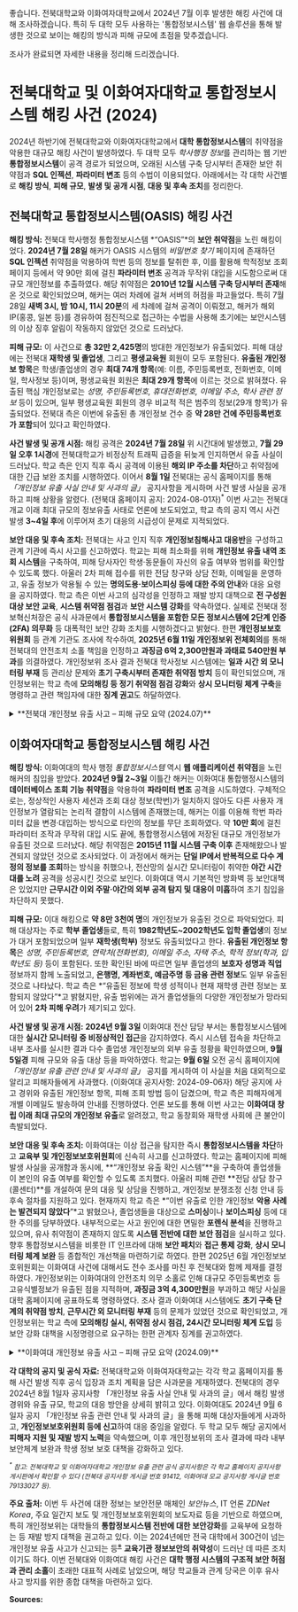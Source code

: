 좋습니다. 전북대학교와 이화여자대학교에서 2024년 7월 이후 발생한 해킹 사건에 대해 조사하겠습니다. 특히 두 대학 모두 사용하는 '통합정보시스템' 웹 솔루션을 통해 발생한 것으로 보이는 해킹의 방식과 피해 규모에 초점을 맞추겠습니다.

조사가 완료되면 자세한 내용을 정리해 드리겠습니다.


# 전북대학교 및 이화여자대학교 통합정보시스템 해킹 사건 (2024)

2024년 하반기에 전북대학교와 이화여자대학교에서 **대학 통합정보시스템**의 취약점을 악용한 대규모 해킹 사건이 발생하였다. 두 대학 모두 *학사행정 정보*를 관리하는 웹 기반 **통합정보시스템**이 공격 경로가 되었으며, 오래된 시스템 구축 당시부터 존재한 보안 취약점과 **SQL 인젝션**, **파라미터 변조** 등의 수법이 이용되었다. 아래에서는 각 대학 사건별로 **해킹 방식**, **피해 규모**, **발생 및 공개 시점**, **대응 및 후속 조치**를 정리한다.

## 전북대학교 통합정보시스템(OASIS) 해킹 사건

**해킹 방식:** 전북대 학사행정 통합정보시스템 \*“OASIS”\*의 **보안 취약점**을 노린 해킹이었다. **2024년 7월 28일** 해커가 OASIS 시스템의 *비밀번호 찾기* 페이지에 존재하던 **SQL 인젝션** 취약점을 악용하여 학번 등의 정보를 탈취한 후, 이를 활용해 학적정보 조회 페이지 등에서 약 90만 회에 걸친 **파라미터 변조** 공격과 무작위 대입을 시도함으로써 대규모 개인정보를 추출하였다. 해당 취약점은 **2010년 12월 시스템 구축 당시부터 존재**해온 것으로 확인되었으며, 해커는 여러 차례에 걸쳐 서버의 허점을 파고들었다. 특히 7월 28일 **새벽 3시, 밤 10시, 11시 20분**의 세 차례에 걸쳐 공격이 이뤄졌고, 해커가 해외 IP(홍콩, 일본 등)를 경유하여 점진적으로 접근하는 수법을 사용해 초기에는 보안시스템의 이상 징후 알림이 작동하지 않았던 것으로 드러났다.

**피해 규모:** 이 사건으로 **총 32만 2,425명**의 방대한 개인정보가 유출되었다. 피해 대상에는 전북대 **재학생 및 졸업생**, 그리고 **평생교육원** 회원이 모두 포함된다. **유출된 개인정보 항목**은 학생/졸업생의 경우 **최대 74개 항목**(예: 이름, 주민등록번호, 전화번호, 이메일, 학사정보 등)이며, 평생교육원 회원은 **최대 29개 항목**에 이르는 것으로 밝혀졌다. 유출된 핵심 개인정보로는 *성명, 주민등록번호, 휴대전화번호, 이메일 주소, 학사 관련 정보* 등이 있으며, 일부 평생교육원 회원의 경우 비교적 적은 범주의 정보(29개 항목)가 유출되었다. 전북대 측은 이번에 유출된 총 개인정보 건수 중 **약 28만 건에 주민등록번호가 포함**되어 있다고 확인하였다.

**사건 발생 및 공개 시점:** 해킹 공격은 **2024년 7월 28일** 위 시간대에 발생했고, **7월 29일 오후 1시경**에 전북대학교가 비정상적 트래픽 급증을 뒤늦게 인지하면서 유출 사실이 드러났다. 학교 측은 인지 직후 즉시 공격에 이용된 **해외 IP 주소를 차단**하고 취약점에 대한 긴급 보완 조치를 시행하였다. 이어서 **8월 1일** 전북대는 공식 홈페이지를 통해 *「개인정보 유출 사실 안내 및 사과의 글」* 공지사항을 게시하며 사건 발생 사실을 공개하고 피해 상황을 알렸다. (전북대 홈페이지 공지: 2024-08-01자)<sup>\*</sup> 이번 사고는 전북대 개교 이래 최대 규모의 정보유출 사태로 언론에 보도되었고, 학교 측의 공지 역시 사건 발생 **3\~4일 후**에 이루어져 초기 대응의 시급성이 문제로 지적되었다.

**보안 대응 및 후속 조치:** 전북대는 사고 인지 직후 **개인정보침해사고 대응반**을 구성하고 관계 기관에 즉시 사고를 신고하였다. 학교는 피해 최소화를 위해 **개인정보 유출 내역 조회 시스템**을 구축하여, 피해 당사자인 학생·동문들이 자신의 유출 여부와 범위를 확인할 수 있도록 했다. 아울러 2차 피해 접수를 위한 전담 창구와 상담 전화, 이메일을 운영하고, 유출 정보가 악용될 수 있는 **명의도용·보이스피싱 등에 대한 주의 안내**와 대응 요령을 공지하였다. 학교 측은 이번 사고의 심각성을 인정하고 재발 방지 대책으로 **전 구성원 대상 보안 교육**, **시스템 취약점 점검**과 **보안 시스템 강화**를 약속하였다. 실제로 전북대 정보혁신처장은 공식 사과문에서 **통합정보시스템을 포함한 모든 정보시스템에 2단계 인증(2FA) 의무화** 등 대폭적인 보안 강화 조치를 시행하겠다고 밝혔다. 한편 **개인정보보호위원회** 등 관계 기관도 조사에 착수하여, **2025년 6월 11일 개인정보위 전체회의**를 통해 전북대의 안전조치 소홀 책임을 인정하고 **과징금 6억 2,300만원과 과태료 540만원 부과**를 의결하였다. 개인정보위 조사 결과 전북대 학사정보 시스템에는 **일과 시간 외 모니터링 부재** 등 관리상 문제와 **초기 구축시부터 존재한 취약점 방치** 등이 확인되었으며, 개인정보위는 학교 측에 **모의해킹 등 정기 취약점 점검 강화**와 **상시 모니터링 체계 구축**을 명령하고 관련 책임자에 대한 **징계 권고**도 하달하였다.

<details><summary>**전북대 개인정보 유출 사고 – 피해 규모 요약 (2024.07)**</summary>

| 항목              | 내용                                                                                                               |
| --------------- | ---------------------------------------------------------------------------------------------------------------- |
| **유출 인원**       | 약 **32만 2,425명** (전북대 재학생·졸업생 및 평생교육원 회원)                                                                        |
| **유출된 개인정보 범위** | **학생·졸업생:** 최대 *74개 항목* (이름, 주민등록번호, 휴대전화번호, 이메일, 학사정보 등)<br>**평생교육원 회원:** 최대 *29개 항목* (이름, 주민등록번호 등 기본 신원정보 위주) |
| **해킹 일시**       | 2024년 7월 28일 새벽 3시, 밤 10시, 11시 20분 (3차례 공격 감행)                                                                   |
| **해킹 발견 및 통보**  | 2024년 7월 29일 13시경 이상 트래픽 감지·해킹 확인 → 즉시 IP 차단 및 보안조치                                                              |
| **공식 발표일**      | 2024년 8월 1일 (홈페이지 공지로 유출 사실 공표 및 사과문 게재)                                                                         |
| **사용된 해킹 기법**   | *SQL 인젝션* + *파라미터 변조* 공격 (웹 입력값 취약점 악용, 학번 입력값 조작으로 무단 조회)                                                       |
| **사고 원인 및 배경**  | 학사시스템 구축 시부터 취약점 존재, 보안 장비는 있었으나 **주말·야간 모니터링 부재**로 탐지 지연                                                        |
| **주요 대응 조치**    | 공격 IP 차단 및 시스템 긴급패치, 피해자 조회 시스템 개설, 2차 피해 예방 안내, 내부 보안점검 및 2FA 도입 등 강화                                           |
| **관련 기관 조치**    | 개인정보위 조사 및 **과징금 6.23억원 부과**, 재발방지 시정명령 (취약점 점검 강화, 상시 모니터링 구축 등)                                                |

</details>

## 이화여자대학교 통합정보시스템 해킹 사건

**해킹 방식:** 이화여대의 학사 행정 *통합정보시스템* 역시 **웹 애플리케이션 취약점**을 노린 해커의 침입을 받았다. **2024년 9월 2\~3일** 이틀간 해커는 이화여대 통합행정시스템의 **데이터베이스 조회 기능 취약점**을 악용하여 **파라미터 변조** 공격을 시도하였다. 구체적으로는, 정상적인 사용자 세션과 조회 대상 정보(학번)가 일치하지 않아도 다른 사용자 개인정보가 열람되는 논리적 결함이 시스템에 존재했는데, 해커는 이를 이용해 학번 파라미터 값을 변경·대입하는 방식으로 타인의 정보를 무단 조회하였다. 약 **10만 회**에 걸친 파라미터 조작과 무작위 대입 시도 끝에, 통합행정시스템에 저장된 대규모 개인정보가 유출된 것으로 드러났다. 해당 취약점은 **2015년 11월 시스템 구축 이후** 존재해왔으나 발견되지 않았던 것으로 조사되었다. 이 과정에서 해커는 **단일 IP에서 반복적으로 다수 계정의 정보를 조회**하는 방식을 취했으나, 전산망의 실시간 모니터링이 취약한 **야간 시간대를 노려** 공격을 성공시킨 것으로 보인다. 이화여대 역시 기본적인 방화벽 등 보안대책은 있었지만 **근무시간 이외 주말·야간의 외부 공격 탐지 및 대응이 미흡**하여 초기 침입을 차단하지 못했다.

**피해 규모:** 이대 해킹으로 **약 8만 3천여 명**의 개인정보가 유출된 것으로 파악되었다. 피해 대상자는 주로 **학부 졸업생**들로, 특히 **1982학년도\~2002학년도 입학 졸업생**의 정보가 대거 포함되었으며 일부 **재학생(학부)** 정보도 유출되었다고 한다. **유출된 개인정보 항목**은 *성명, 주민등록번호, 연락처(전화번호), 이메일 주소, 자택 주소, 학적 정보(학과, 입학년도 등)* 등이 포함된다. 또한 확인된 바에 따르면 일부 졸업생의 **보호자 성명과 직업** 정보까지 함께 노출되었고, **은행명, 계좌번호, 예금주명 등 금융 관련 정보**도 일부 유출된 것으로 나타났다. 학교 측은 \*“유출된 정보에 학생 성적이나 현재 재학생 관련 정보는 포함되지 않았다”\*고 밝혔지만, 유출 범위에는 과거 졸업생들의 다양한 개인정보가 망라되어 있어 **2차 피해 우려**가 제기되고 있다.

**사건 발생 및 공개 시점:** **2024년 9월 3일** 이화여대 전산 담당 부서는 통합정보시스템에 대한 **실시간 모니터링 중 비정상적인 접근**을 감지하였다. 즉시 시스템 접속을 차단하고 내부 조사를 실시한 결과 다수 졸업생 개인정보의 외부 유출 정황을 확인하였으며, **9월 5일경** 피해 규모와 유출 대상 등을 파악하였다. 학교는 **9월 6일** 오전 공식 홈페이지에 *「개인정보 유출 관련 안내 및 사과의 글」* 공지를 게시하여 이 사실을 처음 대외적으로 알리고 피해자들에게 사과했다. (이화여대 공지사항: 2024-09-06자) 해당 공지에 사고 경위와 유출된 개인정보 항목, 피해 조회 방법 등이 담겼으며, 학교 측은 피해자에게 개별 이메일도 발송하여 안내를 진행하였다. 언론 보도를 통해 이번 사고는 **이화여대 창립 이래 최대 규모의 개인정보 유출**로 알려졌고, 학교 동창회와 재학생 사회에 큰 불안이 촉발되었다.

**보안 대응 및 후속 조치:** 이화여대는 이상 접근을 탐지한 즉시 **통합정보시스템을 차단**하고 **교육부 및 개인정보보호위원회**에 신속히 사고를 신고하였다. 학교는 홈페이지에 피해 발생 사실을 공개함과 동시에, \*\*“개인정보 유출 확인 시스템”\*\*을 구축하여 졸업생들이 본인의 유출 여부를 확인할 수 있도록 조치했다. 아울러 피해 관련 \*\*전담 상담 창구(콜센터)\*\*를 개설하여 문의 대응 및 상담을 진행하고, 개인정보 분쟁조정 신청 안내 등 후속 절차를 지원하고 있다. 현재까지 학교 측은 \*“이번 유출로 인한 개인정보 **악용 사례는 발견되지 않았다**”\*고 밝혔으나, 졸업생들을 대상으로 **스미싱**이나 **보이스피싱** 등에 대한 주의를 당부하였다. 내부적으로는 사고 원인에 대한 면밀한 **포렌식 분석**을 진행하고 있으며, 유사 취약점이 존재하지 않도록 **시스템 전반에 대한 보안 점검**을 실시하고 있다. 향후 통합정보시스템을 비롯한 IT 인프라에 대해 **보안 패치**와 **접근 통제 강화**, **상시 모니터링 체계 보완** 등 종합적인 개선책을 마련하기로 하였다. 한편 2025년 6월 개인정보보호위원회는 이화여대 사건에 대해서도 전수 조사를 마친 후 전북대와 함께 제재를 결정하였다. 개인정보위는 이화여대의 안전조치 의무 소홀로 인해 대규모 주민등록번호 등 고유식별정보가 유출된 점을 지적하며, **과징금 3억 4,300만원**을 부과하고 해당 사실을 대학 홈페이지에 공표하도록 명령하였다. 조사 결과 이화여대 시스템에도 **초기 구축 단계의 취약점 방치**, **근무시간 외 모니터링 부재** 등의 문제가 있었던 것으로 확인되었고, 개인정보위는 학교 측에 **모의해킹 실시, 취약점 상시 점검, 24시간 모니터링 체계 도입** 등 보안 강화 대책을 시정명령으로 요구하는 한편 관계자 징계를 권고하였다.

<details><summary>**이화여대 개인정보 유출 사고 – 피해 규모 요약 (2024.09)**</summary>

| 항목              | 내용                                                                                                         |
| --------------- | ---------------------------------------------------------------------------------------------------------- |
| **유출 인원**       | 약 **8만 3천여 명** (주로 82\~02학번 졸업생 대상, 학부 재학생 일부 포함)                                                          |
| **유출된 개인정보 범위** | 성명, 주민등록번호, 연락처(전화번호), 이메일, 주소, 학적 정보 등 졸업생 신상 대부분<br>※ **일부 기록:** 보호자 이름·직업, 은행명·계좌번호·예금주명 등 **민감정보도 포함** |
| **해킹 시도 기간**    | 2024년 9월 2일 \~ 3일 (양일간 지속적인 비인가 DB조회 시도 발생)                                                                |
| **이상 탐지 일시**    | 2024년 9월 3일 (실시간 모니터링 중 비정상 접근 포착, 시스템 차단)                                                                 |
| **공식 발표일**      | 2024년 9월 6일 (홈페이지 공지로 유출 사실 안내 및 총장단 사과문 게시)                                                               |
| **사용된 해킹 기법**   | *파라미터 변조* 공격 (DB조회 권한 취약점 악용, 세션 불일치 상태에서 다른 학번으로 개인정보 조회)                                                 |
| **사고 원인 및 배경**  | 시스템 개발 시부터 존재한 논리적 결함 방치, **야간 시간대 보안관제 공백**으로 이상징후 초기 탐지 실패                                               |
| **주요 대응 조치**    | 즉각 시스템 격리 및 취약점 차단, 피해자 조회 및 상담 시스템 운영, 관계기관 신고, 전산망 전반 보안 강화 (패치/모니터링 보완 등)                               |
| **관련 기관 조치**    | 개인정보위 조사 및 **과징금 3.43억원 부과**, 취약점 개선 및 **상시 모니터링 의무화** 등 시정명령, 책임자 징계 권고                                   |

</details>

**각 대학의 공지 및 공식 자료:** 전북대학교와 이화여자대학교는 각각 학교 홈페이지를 통해 사건 발생 직후 공식 입장과 조치 계획을 담은 사과문을 게재하였다. 전북대의 경우 2024년 8월 1일자 공지사항 「개인정보 유출 사실 안내 및 사과의 글」에서 해킹 발생 경위와 유출 규모, 학교의 대응 방안을 상세히 밝히고 있다. 이화여대도 2024년 9월 6일자 공지 「개인정보 유출 관련 안내 및 사과의 글」을 통해 피해 대상자들에게 사과하고, **개인정보보호위원회 등에 신고**하여 대응 중임을 알렸다. 두 학교 모두 해당 공지에서 **피해자 지원 및 재발 방지 노력**을 약속했으며, 이후 개인정보위의 조사 결과에 따라 내부 보안체계 보완과 학생 정보 보호 대책을 강화하고 있다.

<small><em><sup>\*</sup> 참고: 전북대학교 및 이화여자대학교 개인정보 유출 관련 공식 공지사항은 각 학교 홈페이지 공지사항 게시판에서 확인할 수 있다 (전북대 공지사항 게시글 번호 91412, 이화여대 모교 공지사항 게시글 번호 79133027 등).</em></small>

**주요 출처:** 이번 두 사건에 대한 정보는 보안전문 매체인 *보안뉴스*, IT 언론 *ZDNet Korea*, 주요 일간지 보도 및 개인정보보호위원회의 보도자료 등을 기반으로 하였으며, 특히 개인정보위는 대학들의 **통합정보시스템 전반에 대한 보안강화**를 교육부에 요청하는 등 재발 방지 대책을 권고하고 있다. 이는 2024년에만 전국 대학에서 300건이 넘는 개인정보 유출 사고가 신고되는 등<sup><a href="https://news.kbs.co.kr/news/view.do?ncd=7759975">※</a></sup> **교육기관 정보보안의 취약성**이 드러난 데 따른 조치이기도 하다. 이번 전북대와 이화여대 해킹 사건은 **대학 행정 시스템의 구조적 보안 허점과 관리 소홀**이 초래한 대표적 사례로 남았으며, 해당 학교들과 관계 당국은 이후 유사 사고 방지를 위한 종합 대책을 마련하고 있다.

**Sources:**
